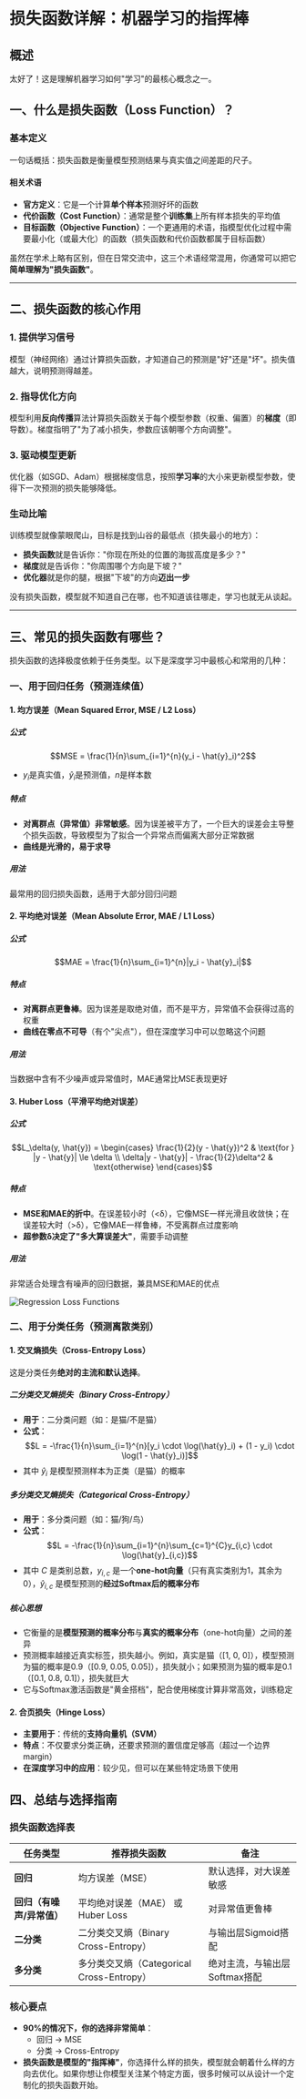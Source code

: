 # 损失函数详解：机器学习的指挥棒

## 概述

太好了！这是理解机器学习如何"学习"的最核心概念之一。

## 一、什么是损失函数（Loss Function）？

### 基本定义

一句话概括：损失函数是衡量模型预测结果与真实值之间差距的尺子。

#### 相关术语
- **官方定义**：它是一个计算**单个样本**预测好坏的函数
- **代价函数（Cost Function）**：通常是整个**训练集**上所有样本损失的平均值
- **目标函数（Objective Function）**：一个更通用的术语，指模型优化过程中需要最小化（或最大化）的函数（损失函数和代价函数都属于目标函数）

虽然在学术上略有区别，但在日常交流中，这三个术语经常混用，你通常可以把它**简单理解为"损失函数"**。


---

## 二、损失函数的核心作用

### 1. 提供学习信号
模型（神经网络）通过计算损失函数，才知道自己的预测是"好"还是"坏"。损失值越大，说明预测得越差。

### 2. 指导优化方向
模型利用**反向传播**算法计算损失函数关于每个模型参数（权重、偏置）的**梯度**（即导数）。梯度指明了"为了减小损失，参数应该朝哪个方向调整"。

### 3. 驱动模型更新
优化器（如SGD、Adam）根据梯度信息，按照**学习率**的大小来更新模型参数，使得下一次预测的损失能够降低。

### 生动比喻

训练模型就像蒙眼爬山，目标是找到山谷的最低点（损失最小的地方）：
- **损失函数**就是告诉你："你现在所处的位置的海拔高度是多少？"
- **梯度**就是告诉你："你周围哪个方向是下坡？"
- **优化器**就是你的腿，根据"下坡"的方向**迈出一步**

没有损失函数，模型就不知道自己在哪，也不知道该往哪走，学习也就无从谈起。


---

## 三、常见的损失函数有哪些？

损失函数的选择极度依赖于任务类型。以下是深度学习中最核心和常用的几种：

### 一、用于回归任务（预测连续值）

#### 1. 均方误差（Mean Squared Error, MSE / L2 Loss）

##### 公式
$$MSE = \frac{1}{n}\sum_{i=1}^{n}(y_i - \hat{y}_i)^2$$
- $y_i$是真实值，$\hat{y}_i$是预测值，$n$是样本数

##### 特点
- **对离群点（异常值）非常敏感**。因为误差被平方了，一个巨大的误差会主导整个损失函数，导致模型为了拟合一个异常点而偏离大部分正常数据
- **曲线是光滑的，易于求导**

##### 用法
最常用的回归损失函数，适用于大部分回归问题

#### 2. 平均绝对误差（Mean Absolute Error, MAE / L1 Loss）

##### 公式
$$MAE = \frac{1}{n}\sum_{i=1}^{n}|y_i - \hat{y}_i|$$

##### 特点
- **对离群点更鲁棒**。因为误差是取绝对值，而不是平方，异常值不会获得过高的权重
- **曲线在零点不可导**（有个"尖点"），但在深度学习中可以忽略这个问题

##### 用法
当数据中含有不少噪声或异常值时，MAE通常比MSE表现更好

#### 3. Huber Loss（平滑平均绝对误差）

##### 公式
$$L_\delta(y, \hat{y}) = \begin{cases} 
\frac{1}{2}(y - \hat{y})^2 & \text{for } |y - \hat{y}| \le \delta \\
\delta|y - \hat{y}| - \frac{1}{2}\delta^2 & \text{otherwise}
\end{cases}$$

##### 特点
- **MSE和MAE的折中**。在误差较小时（<δ），它像MSE一样光滑且收敛快；在误差较大时（>δ），它像MAE一样鲁棒，不受离群点过度影响
- **超参数δ决定了"多大算误差大"**，需要手动调整

##### 用法
非常适合处理含有噪声的回归数据，兼具MSE和MAE的优点

![Regression Loss Functions](https://example.com/regression_loss.png)

### 二、用于分类任务（预测离散类别）

#### 1. 交叉熵损失（Cross-Entropy Loss）

这是分类任务**绝对的主流和默认选择**。

##### 二分类交叉熵损失（Binary Cross-Entropy）
- **用于**：二分类问题（如：是猫/不是猫）
- **公式**：$$L = -\frac{1}{n}\sum_{i=1}^{n}[y_i \cdot \log(\hat{y}_i) + (1 - y_i) \cdot \log(1 - \hat{y}_i)]$$
- 其中 $\hat{y}_i$ 是模型预测样本为正类（是猫）的概率

##### 多分类交叉熵损失（Categorical Cross-Entropy）
- **用于**：多分类问题（如：猫/狗/鸟）
- **公式**：$$L = -\frac{1}{n}\sum_{i=1}^{n}\sum_{c=1}^{C}y_{i,c} \cdot \log(\hat{y}_{i,c})$$
- 其中 $C$ 是类别总数，$y_{i,c}$ 是一个**one-hot向量**（只有真实类别为1，其余为0），$\hat{y}_{i,c}$ 是模型预测的**经过Softmax后的概率分布**

##### 核心思想
- 它衡量的是**模型预测的概率分布**与**真实的概率分布**（one-hot向量）之间的差异
- 预测概率越接近真实标签，损失越小。例如，真实是猫（[1, 0, 0]），模型预测为猫的概率是0.9（[0.9, 0.05, 0.05]），损失就小；如果预测为猫的概率是0.1（[0.1, 0.8, 0.1]），损失就巨大
- 它与Softmax激活函数是"黄金搭档"，配合使用梯度计算非常高效，训练稳定

#### 2. 合页损失（Hinge Loss）
- **主要用于**：传统的**支持向量机（SVM）**
- **特点**：不仅要求分类正确，还要求预测的置信度足够高（超过一个边界 margin）
- **在深度学习中的应用**：较少见，但可以在某些特定场景下使用
  
## 四、总结与选择指南

### 损失函数选择表

| 任务类型 | 推荐损失函数 | 备注 |
|----------|-------------|------|
| **回归** | 均方误差（MSE） | 默认选择，对大误差敏感 |
| **回归（有噪声/异常值）** | 平均绝对误差（MAE） 或 Huber Loss | 对异常值更鲁棒 |
| **二分类** | 二分类交叉熵（Binary Cross-Entropy） | 与输出层Sigmoid搭配 |
| **多分类** | 多分类交叉熵（Categorical Cross-Entropy） | 绝对主流，与输出层Softmax搭配 |

### 核心要点

- **90%的情况下，你的选择非常简单**：
  - 回归 -> MSE
  - 分类 -> Cross-Entropy
- **损失函数是模型的"指挥棒"**，你选择什么样的损失，模型就会朝着什么样的方向去优化。如果你想让你模型关注某个特定方面，很多时候可以从设计一个定制化的损失函数开始。